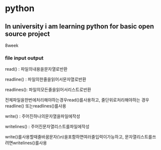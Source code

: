 # python

## In university i am learning python for basic open source project 
8week
### file input output

read() : 파일의내용을문자열로반환

readline() : 파일의한줄을읽어서문자열로반환

readlines(): 파일의모든줄을읽어서리스트로반환

전체파일을한번에처리해야하는경우read()를사용하고, 줄단위로처리해야하는
경우readline() 또는readlines()를사용

write() : 주어진하나의문자열을파일에작성

writelines() : 주어진문자열리스트를파일에작성

write()를사용할때줄바꿈문자(\n)을포함하면여러줄입력이가능하고,
문자열리스트를쓰려면writelines()를사용


